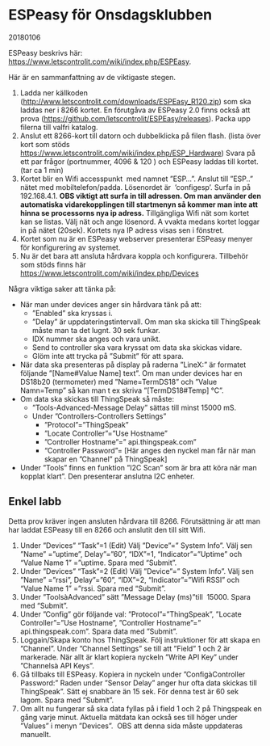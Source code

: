 # ESPeasy för Onsdagsklubben
20180106

ESPeasy beskrivs här: 
https://www.letscontrolit.com/wiki/index.php/ESPEasy.

Här är en sammanfattning av de viktigaste stegen.

1. Ladda ner källkoden (http://www.letscontrolit.com/downloads/ESPEasy_R120.zip) som ska laddas ner i 8266 kortet. 
En förutgåva av ESPeasy 2.0 finns också att prova (https://github.com/letscontrolit/ESPEasy/releases). 
Packa upp filerna till valfri katalog.
2. Anslut ett 8266-kort till datorn och dubbelklicka på filen flash. 
(lista över kort som stöds https://www.letscontrolit.com/wiki/index.php/ESP_Hardware)
Svara på ett par frågor (portnummer, 4096 & 120 ) och ESPeasy laddas till kortet. (tar ca 1 min)
3. Kortet blir en Wifi accesspunkt  med namnet ”ESP…”. 
Anslut till ”ESP..” nätet med mobiltelefon/padda. Lösenordet är  ’configesp’. 
Surfa in på 192.168.4.1. 
**OBS viktigt att surfa in till adressen. Om man använder den automatiska vidarekopplingen till startmenyn så kommer man
inte att hinna se processorns nya ip adress.** 
Tillgängliga Wifi nät som kortet kan se listas. Välj nät och ange lösenord. A
vvakta medans kortet loggar in på nätet
(20sek). Kortets nya IP adress visas sen i fönstret.
4. Kortet som nu är en ESPeasy webserver presenterar ESPeasy menyer för konfigurering av systemet.
5. Nu är det bara att ansluta hårdvara koppla och konfigurera. 
Tillbehör som stöds finns här https://www.letscontrolit.com/wiki/index.php/Devices

Några viktiga saker att tänka på:

* När man under devices anger sin hårdvara tänk på att:
   * ”Enabled” ska kryssas i.
   * ”Delay” är uppdateringstintervall. Om man ska skicka till ThingSpeak måste man ta det lugnt. 30 sek funkar.
   * IDX nummer ska anges och vara unikt.
   * Send to controller ska vara kryssat om data ska skickas vidare.
   * Glöm inte att trycka på ”Submit” för att spara.
* När data ska presenteras på display på raderna ”LineX:” är formatet följande ”[Name#Value Name] text”. Om man under devices har en DS18b20
(termometer) med ”Name=TermDS18” och ”Value Namn=Temp” så kan man t ex skriva ”[TermDS18#Temp] °C”.
* Om data ska skickas till ThingSpeak så måste: 
   * ”Tools-Advanced-Message Delay” sättas till minst 15000 mS. 
   * Under ”Controllers-Controllers Settings”
      * ”Protocol”=”ThingSpeak”
      * ”Locate Controller”=”Use Hostname”
      * ”Controller Hostname”=” api.thingspeak.com”
      * “Controller Password”= [Här anges den nyckel man får när man skapar en ”Channel” på ThingSpeak]
* Under ”Tools” finns en funktion ”I2C Scan” som är bra att köra när man kopplat klart”. Den presenterar anslutna I2C enheter.

## Enkel labb

Detta prov kräver ingen ansluten hårdvara till 8266. Förutsättning är att man har laddat ESPeasy till en 8266 och anslutit den till sitt Wifi.

1. Under ”Devices” “Task”=1 (Edit) Välj ”Device”=” System Info”. Välj sen ”Name” =”uptime”, Delay”=”60”, “IDX”=1, “Indicator”=”Uptime”
och “Value Name 1” =”uptime. Spara med “Submit”.
2. Under ”Devices” “Task”=2 (Edit) Välj ”Device”=” System Info”. Välj sen ”Name” =”rssi”, Delay”=”60”, “IDX”=2, “Indicator”=”Wifi
RSSI” och “Value Name 1” =”rssi. Spara med “Submit”.
3. Under ”ToolsàAdvanced” sätt ”Message Delay (ms)”till  15000. Spara med “Submit”.
4. Under ”Config” gör följande val: ”Protocol”=”ThingSpeak”,
”Locate Controller”=”Use Hostname”, ”Controller Hostname”=” api.thingspeak.com”. Spara
data med ”Submit”.
5. Loggain/Skapa konto hos ThingSpeak. Följ instruktioner för att skapa en ”Channel”. 
Under ”Channel Settings” se till att ”Field” 1 och 2 är markerade.
När allt är klart kopiera nyckeln ”Write API Key” under ”Channelsà API Keys”.
6. Gå tillbaks till ESPeasy. Kopiera in nyckeln under ”ConfigàController Password:” Raden under ”Sensor Delay” anger hur ofta data skickas till ThingSpeak”. Sätt ej
snabbare än 15 sek. För denna test är 60 sek lagom. Spara med ”Submit”.
7. Om allt nu fungerar så ska data fyllas på i field 1 och 2 på Thingspeak en gång varje minut. Aktuella mätdata kan också ses till höger under ”Values” i menyn ”Devices”.  OBS att denna sida måste uppdateras manuellt.













